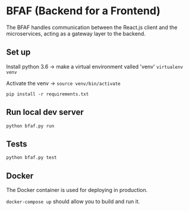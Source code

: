 # BFAF (Backend for a Frontend)

The BFAF handles communication between the React.js client and the microservices, acting as a gateway layer to the backend.

## Set up

Install python 3.6 -> make a virtual environment valled 'venv' `virtualenv venv`

Activate the venv ->  `source venv/bin/activate`

`pip install -r requirements.txt`


## Run local dev server

`python bfaf.py run`

## Tests

`python bfaf.py test`


## Docker

The Docker container is used for deploying in production.

`docker-compose up` should allow you to build and run it.
